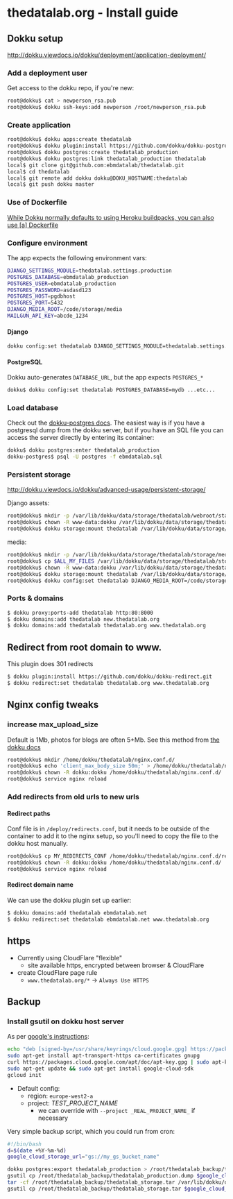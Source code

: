# thedatalab.org - Install guide
## Dokku setup

http://dokku.viewdocs.io/dokku/deployment/application-deployment/

### Add a deployment user

Get access to the dokku repo, if you're new:

```bash
root@dokku$ cat > newperson_rsa.pub
root@dokku$ dokku ssh-keys:add newperson /root/newperson_rsa.pub
```

### Create application

```bash
root@dokku$ dokku apps:create thedatalab
root@dokku$ dokku plugin:install https://github.com/dokku/dokku-postgres.git
root@dokku$ dokku postgres:create thedatalab_production 
root@dokku$ dokku postgres:link thedatalab_production thedatalab
local$ git clone git@github.com:ebmdatalab/thedatalab.git
local$ cd thedatalab
local$ git remote add dokku dokku@DOKU_HOSTNAME:thedatalab
local$ git push dokku master
```

### Use of Dockerfile

[While Dokku normally defaults to using Heroku buildpacks, you can also use \[a\] Dockerfile](http://dokku.viewdocs.io/dokku~v0.21.4/deployment/methods/dockerfiles/)

### Configure environment

The app expects the following environment vars:

```bash
DJANGO_SETTINGS_MODULE=thedatalab.settings.production
POSTGRES_DATABASE=ebmdatalab_production
POSTGRES_USER=ebmdatalab_production
POSTGRES_PASSWORD=asdasd123
POSTGRES_HOST=pgdbhost
POSTGRES_PORT=5432
DJANGO_MEDIA_ROOT=/code/storage/media
MAILGUN_API_KEY=abcde_1234
```

#### Django

```bash
dokku config:set thedatalab DJANGO_SETTINGS_MODULE=thedatalab.settings.production
```

#### PostgreSQL

Dokku auto-generates `DATABASE_URL`, but the app expects `POSTGRES_*`

```bash
dokku$ dokku config:set thedatalab POSTGRES_DATABASE=mydb ...etc...
```

### Load database

Check out the [dokku-postgres docs](https://github.com/dokku/dokku-postgres). The easiest way is if you have a postgresql dump from the dokku server, but if you have an SQL file you can access the server directly by entering its container:

```bash
dokku$ dokku postgres:enter thedatalab_production
dokku-postgres$ psql -U postgres -f ebmdatalab.sql
```

### Persistent storage

http://dokku.viewdocs.io/dokku/advanced-usage/persistent-storage/

Django assets:

```bash
root@dokku$ mkdir -p /var/lib/dokku/data/storage/thedatalab/webroot/static/
root@dokku$ chown -R www-data:dokku /var/lib/dokku/data/storage/thedatalab
root@dokku$ dokku storage:mount thedatalab /var/lib/dokku/data/storage/thedatalab/webroot:/code/webroot
```

media:

```bash
root@dokku$ mkdir -p /var/lib/dokku/data/storage/thedatalab/storage/media
root@dokku$ cp $ALL_MY_FILES /var/lib/dokku/data/storage/thedatalab/storage/media
root@dokku$ chown -R www-data:dokku /var/lib/dokku/data/storage/thedatalab
root@dokku$ dokku storage:mount thedatalab /var/lib/dokku/data/storage/thedatalab/storage:/code/storage
root@dokku$ dokku config:set thedatalab DJANGO_MEDIA_ROOT=/code/storage/media
```

### Ports & domains

```bash
$ dokku proxy:ports-add thedatalab http:80:8000
$ dokku domains:add thedatalab new.thedatalab.org 
$ dokku domains:add thedatalab thedatalab.org www.thedatalab.org 
```

## Redirect from root domain to www. 

This plugin does 301 redirects

```bash
$ dokku plugin:install https://github.com/dokku/dokku-redirect.git
$ dokku redirect:set thedatalab thedatalab.org www.thedatalab.org
```

## Nginx config tweaks

### increase  max_upload_size

Default is 1Mb, photos for blogs are often 5+Mb. See this method from [the dokku docs](http://dokku.viewdocs.io/dokku/configuration/nginx/#customizing-via-configuration-files-included-by-the-default-tem)

```bash
root@dokku$ mkdir /home/dokku/thedatalab/nginx.conf.d/
root@dokku$ echo 'client_max_body_size 50m;' > /home/dokku/thedatalab/nginx.conf.d/upload.conf
root@dokku$ chown -R dokku:dokku /home/dokku/thedatalab/nginx.conf.d/
root@dokku$ service nginx reload
```

### Add redirects from old urls to new urls

#### Redirect paths

Conf file is in `/deploy/redirects.conf`, but it needs to be outside of the container to add it to the nginx setup, so you'll need to copy the file to the dokku host manually.

```bash
root@dokku$ cp MY_REDIRECTS_CONF /home/dokku/thedatalab/nginx.conf.d/redirects.conf
root@dokku$ chown -R dokku:dokku /home/dokku/thedatalab/nginx.conf.d/
root@dokku$ service nginx reload
```

#### Redirect domain name

We can use the dokku plugin set up earlier:

```bash
$ dokku domains:add thedatalab ebmdatalab.net
$ dokku redirect:set thedatalab ebmdatalab.net www.thedatalab.org
```

## https

* Currently using CloudFlare "flexible"
  * site available https, encrypted between browser & CloudFlare
* create CloudFlare page rule
  * `www.thedatalab.org/*` -> `Always Use HTTPS`

## Backup

### Install gsutil on dokku host server

As per [google's instructions](https://cloud.google.com/storage/docs/gsutil_install#deb):

```bash
echo "deb [signed-by=/usr/share/keyrings/cloud.google.gpg] https://packages.cloud.google.com/apt cloud-sdk main" | sudo tee -a /etc/apt/sources.list.d/google-cloud-sdk.list
sudo apt-get install apt-transport-https ca-certificates gnupg
curl https://packages.cloud.google.com/apt/doc/apt-key.gpg | sudo apt-key --keyring /usr/share/keyrings/cloud.google.gpg add -
sudo apt-get update && sudo apt-get install google-cloud-sdk
gcloud init
```

* Default config:
  * region: `europe-west2-a`
  * project: _TEST_PROJECT_NAME_
    * we can override with `--project _REAL_PROJECT_NAME_` if necessary

Very simple backup script, which you could run from cron:

```bash
#!/bin/bash
d=$(date +%Y-%m-%d)
google_cloud_storage_url="gs://my_gs_bucket_name"

dokku postgres:export thedatalab_production > /root/thedatalab_backup/thedatalab_production.dump
gsutil cp /root/thedatalab_backup/thedatalab_production.dump $google_cloud_storage_url/thedatalab_production-$d.dump
tar -cf /root/thedatalab_backup/thedatalab_storage.tar /var/lib/dokku/data/storage/thedatalab
gsutil cp /root/thedatalab_backup/thedatalab_storage.tar $google_cloud_storage_url/thedatalab_storage-$d.tar
```
